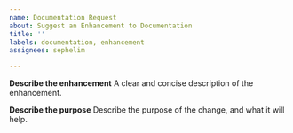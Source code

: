 ```yaml
---
name: Documentation Request
about: Suggest an Enhancement to Documentation
title: ''
labels: documentation, enhancement
assignees: sephelim

---
```


**Describe the enhancement**
A clear and concise description of the enhancement.

**Describe the purpose**
Describe the purpose of the change, and what it will help.
